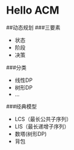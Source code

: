 Hello ACM
=========
##动态规划
###三要素
* 状态
* 阶段
* 决策

###分类
* 线性DP
* 树形DP
* ...

###经典模型
* LCS（最长公共子序列）
* LIS（最长递增子序列）
* 数塔(树形DP)
* 背包
